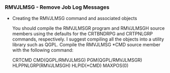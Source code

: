 <h3>RMVJLMSG - Remove Job Log Messages</h3>
<ul>
<li>Creating the RMVJLMSG command and associated objects
<p>You should compile the RMVJLMSGR program and RMVJLMSGH source members using the defaults for the CRTBNDRPG and CRTPNLGRP commands, respectively. I suggest compiling all the objects into a utility library such as QGPL. Compile the RMVJLMSG *CMD source member with the following command:

CRTCMD CMD(QGPL/RMVJLMSG) PGM(QGPL/RMVJLMSGR) HLPPNLGRP(RMVJLMSGH)
       HLPID(*CMD) MAXPOS(0)
</p>
</li>
</ul>
